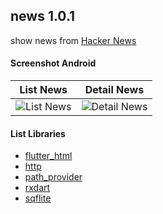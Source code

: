 ## news 1.0.1 ##

show news from [Hacker News](https://news.ycombinator.com/)

#### Screenshot Android ####
| List News | Detail News |
| :---: | :---: |
| ![List News](https://i.imgur.com/vQyBNfn.jpg) | ![Detail News](https://i.imgur.com/tiBpjdB.jpg) |


#### List Libraries ####
- [flutter_html](https://pub.dev/packages/flutter_html)
- [http](https://pub.dev/packages/http)
- [path_provider](https://pub.dev/packages/path_provider)
- [rxdart](https://pub.dev/packages/rxdart)
- [sqflite](https://pub.dev/packages/sqflite)

